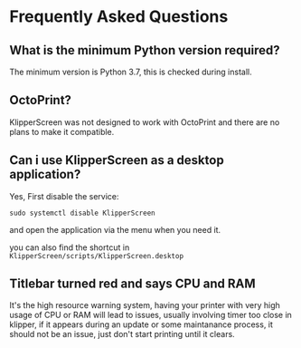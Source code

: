 # Frequently Asked Questions

## What is the minimum Python version required?

The minimum version is Python 3.7, this is checked during install.

##  OctoPrint?

KlipperScreen was not designed to work with OctoPrint and there are no plans to make it compatible.

## Can i use KlipperScreen as a desktop application?

Yes, First disable the service:

```shell
sudo systemctl disable KlipperScreen
```

and open the application via the menu when you need it.


you can also find the shortcut in `KlipperScreen/scripts/KlipperScreen.desktop`

## Titlebar turned red and says CPU and RAM

It's the high resource warning system, having your printer with very high usage of CPU or RAM will lead to issues,
usually involving timer too close in klipper, if it appears during an update or some maintanance process, it should not be an issue,
just don't start printing until it clears.

